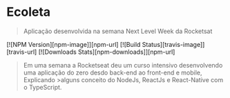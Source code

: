 # Ecoleta
> Aplicação desenvolvida na semana Next Level Week da Rocketsat

[![NPM Version][npm-image]][npm-url]
[![Build Status][travis-image]][travis-url]
[![Downloads Stats][npm-downloads]][npm-url]

>Em uma semana a Rocketseat deu um curso intensivo desenvolvendo uma aplicação do zero desdo back-end ao front-end e mobile, Explicando >alguns conceito do NodeJs, ReactJs e React-Native com o TypeScript.
